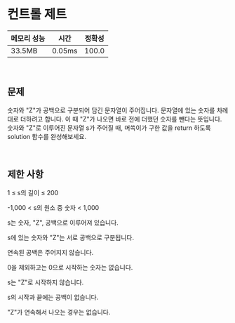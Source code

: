 # 컨트롤 제트

| 메모리 성능 | 시간 | 정확성 |
| ---- | ---- | ---- |
| 33.5MB | 0.05ms | 100.0 |

<br />

## 문제

숫자와 "Z"가 공백으로 구분되어 담긴 문자열이 주어집니다. 문자열에 있는 숫자를 차례대로 더하려고 합니다. 이 때 "Z"가 나오면 바로 전에 더했던 숫자를 뺀다는 뜻입니다. 숫자와 "Z"로 이루어진 문자열 s가 주어질 때, 머쓱이가 구한 값을 return 하도록 solution 함수를 완성해보세요.


<br />

## 제한 사항
1 ≤ s의 길이 ≤ 200

-1,000 < s의 원소 중 숫자 < 1,000

s는 숫자, "Z", 공백으로 이루어져 있습니다.

s에 있는 숫자와 "Z"는 서로 공백으로 구분됩니다.

연속된 공백은 주어지지 않습니다.

0을 제외하고는 0으로 시작하는 숫자는 없습니다.

s는 "Z"로 시작하지 않습니다.

s의 시작과 끝에는 공백이 없습니다.

"Z"가 연속해서 나오는 경우는 없습니다.